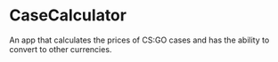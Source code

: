 # CaseCalculator

An app that calculates the prices of CS:GO cases and has the ability to convert to other currencies.
